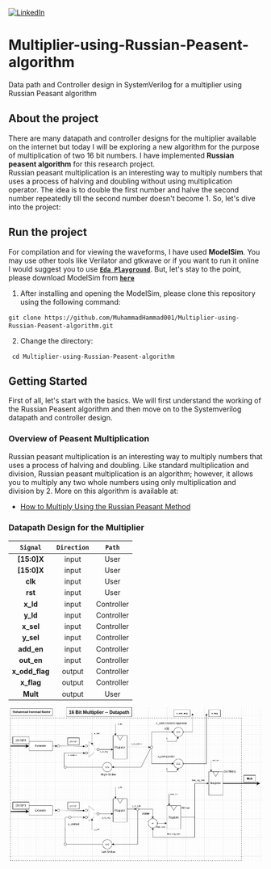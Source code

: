 [![LinkedIn][linkedin-shield]][linkedin-url]

# Multiplier-using-Russian-Peasent-algorithm
Data path and Controller design in SystemVerilog for a multiplier using Russian Peasant algorithm

## About the project
There are many datapath and controller designs for the multiplier available on the internet but today I will be exploring a new algorithm for the purpose of multiplication of two 16 bit numbers. I have implemented **Russian peasent algorithm** for this research project.<br>
Russian peasant multiplication is an interesting way to multiply numbers that uses a process of halving and doubling without using multiplication operator. The idea is to double the first number and halve the second number repeatedly till the second number doesn't become 1. So, let's dive into the project:

## Run the project
For compilation and for viewing the waveforms, I have used **ModelSim**. You may use other tools like Verilator and gtkwave or if you want to run it online I would suggest you to use **[`Eda Playground`](https://edaplayground.com)**. But, let's stay to the point, please download ModelSim from **[`here`](https://gist.github.com/Razer6/cafc172b5cffae189b4ecda06cf6c64f)** <br>
1. After installing and opening the ModelSim, please clone this repository using the following command:
  ```
  git clone https://github.com/MuhammadHammad001/Multiplier-using-Russian-Peasent-algorithm.git 
  ```
2. Change the directory:
  ```
   cd Multiplier-using-Russian-Peasent-algorithm
  ```
## Getting Started
First of all, let's start with the basics. We will first understand the working of the Russian Peasent algorithm and then move on to the Systemverilog datapath and controller design.
### Overview of Peasent Multiplication
Russian peasant multiplication is an interesting way to multiply numbers that uses a process of halving and doubling. Like standard multiplication and division, Russian peasant multiplication is an algorithm; however, it allows you to multiply any two whole numbers using only multiplication and division by 2.
More on this algorithm is available at:<br>
  - [How to Multiply Using the Russian Peasant Method](https://www.wikihow.com/Multiply-Using-the-Russian-Peasant-Method)

### Datapath Design for the Multiplier
|  **`Signal`**  | **`Direction`** | **`Path`** |
|:--------------:|:---------------:|:----------:|
|   **[15:0]X**  |      input      |    User    |
|   **[15:0]X**  |      input      |    User    |
|     **clk**    |      input      |    User    |
|     **rst**    |      input      |    User    |
|    **x_ld**    |      input      | Controller |
|    **y_ld**    |      input      | Controller |
|    **x_sel**   |      input      | Controller |
|    **y_sel**   |      input      | Controller |
|   **add_en**   |      input      | Controller |
|   **out_en**   |      input      | Controller |
| **x_odd_flag** |      output     | Controller |
|   **x_flag**   |      output     | Controller |
|    **Mult**    |      output     |    User    |

<img src="others/imgs/datapath design.drawio.png"> 



<!-- MARKDOWN LINKS & IMAGES -->
[linkedin-shield]: https://img.shields.io/badge/-LinkedIn-black.svg?style=for-the-badge&logo=linkedin&colorB=555
[linkedin-url]: https://www.linkedin.com/in/muhammad-hammad-bashir/
